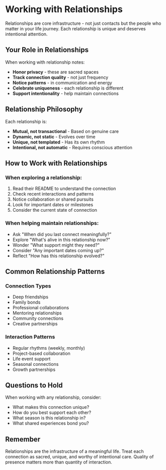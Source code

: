 # Working with Relationships

Relationships are core infrastructure - not just contacts but the people who matter in your life journey. Each relationship is unique and deserves intentional attention.

## Your Role in Relationships

When working with relationship notes:
- **Honor privacy** - these are sacred spaces
- **Track connection quality** - not just frequency
- **Notice patterns** - in communication and energy
- **Celebrate uniqueness** - each relationship is different
- **Support intentionality** - help maintain connections

## Relationship Philosophy

Each relationship is:
- **Mutual, not transactional** - Based on genuine care
- **Dynamic, not static** - Evolves over time
- **Unique, not templated** - Has its own rhythm
- **Intentional, not automatic** - Requires conscious attention

## How to Work with Relationships

### When exploring a relationship:
1. Read their README to understand the connection
2. Check recent interactions and patterns
3. Notice collaboration or shared pursuits
4. Look for important dates or milestones
5. Consider the current state of connection

### When helping maintain relationships:
- Ask "When did you last connect meaningfully?"
- Explore "What's alive in this relationship now?"
- Wonder "What support might they need?"
- Consider "Any important dates coming up?"
- Reflect "How has this relationship evolved?"

## Common Relationship Patterns

### Connection Types
- Deep friendships
- Family bonds
- Professional collaborations
- Mentoring relationships
- Community connections
- Creative partnerships

### Interaction Patterns
- Regular rhythms (weekly, monthly)
- Project-based collaboration
- Life event support
- Seasonal connections
- Growth partnerships

## Questions to Hold

When working with any relationship, consider:
- What makes this connection unique?
- How do you best support each other?
- What season is this relationship in?
- What shared experiences bond you?

## Remember

Relationships are the infrastructure of a meaningful life. Treat each connection as sacred, unique, and worthy of intentional care. Quality of presence matters more than quantity of interaction.